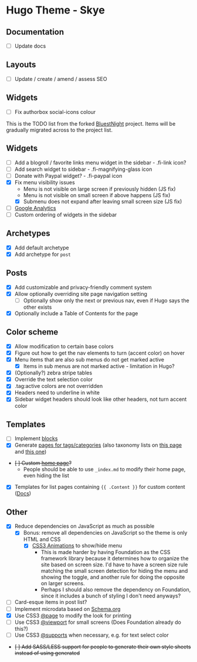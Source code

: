 # Hugo Theme - Skye

## Documentation

- [ ] Update docs

## Layouts

- [ ] Update / create / amend / assess SEO

## Widgets

- [ ] Fix authorbox social-icons colour

This is the TODO list from the forked [BluestNight](https://gitlab.com/Shadow53/BluestNight) project. Items will be gradually migrated across to the project list.

## Widgets

- [ ] Add a blogroll / favorite links menu widget in the sidebar - .fi-link icon?
- [ ] Add search widget to sidebar - .fi-magnifying-glass icon
- [ ] Donate with Paypal widget? - .fi-paypal icon
- [x] Fix menu visibility issues
   - Menu is not visible on large screen if previously hidden (JS fix)
   - Menu is not visible on small screen if above happens (JS fix)
   - [x] Submenu does not expand after leaving small screen size (JS fix)
- [ ] [Google Analytics](https://gohugo.io/extras/analytics/)
- [ ] Custom ordering of widgets in the sidebar

## Archetypes
- [x] Add default archetype
- [x] Add archetype for `post`

## Posts

- [x] Add customizable and privacy-friendly comment system
- [x] Allow optionally overriding site page navigation setting
   - [ ] Optionally show only the next or previous nav, even if Hugo says the other exists
- [x] Optionally include a Table of Contents for the page

## Color scheme

- [x] Allow modification to certain base colors
- [x] Figure out how to get the nav elements to turn (accent color) on hover
- [x] Menu items that are also sub menus do not get marked active
   - [x] Items in sub menus are not marked active - limitation in Hugo?
- [x] (Optionally?) zebra stripe tables
- [x] Override the text selection color
- [x] .tag:active colors are not overridden
- [x] Headers need to underline in white
- [x] Sidebar widget headers should look like other headers, not turn accent color

## Templates

- [ ] Implement [blocks](https://gohugo.io/templates/blocks/)
- [x] Generate [pages for tags/categories](https://gohugo.io/templates/terms/) (also taxonomy lists on [this page](https://gohugo.io/templates/list/) and [this one](https://gohugo.io/taxonomies/displaying))
- ~~[ ] Custom [home page](https://gohugo.io/templates/homepage/)?~~
  - People should be able to use `_index.md` to modify their home page, even hiding the list
- [x] Templates for list pages containing `{{ .Content }}` for custom content ([Docs](https://gohugo.io/content/using-index-md/))

## Other
- [x] Reduce dependencies on JavaScript as much as possible
  - [x] Bonus: remove all dependencies on JavaScript so the theme is only HTML and CSS
     - [x] [CSS3 Animations](https://developer.mozilla.org/en-US/docs/Web/CSS/CSS_Animations/Using_CSS_animations) to show/hide menu
       - This is made harder by having Foundation as the CSS framework library because it determines how to organize the site based on screen size. I'd have to have a screen size rule matching the small screen detection for hiding the menu and showing the toggle, and another rule for doing the opposite on larger screens.
       - Perhaps I should also remove the dependency on Foundation, since it includes a bunch of styling I don't need anyways?
- [ ] Card-esque items in post list?
- [ ] Implement microdata based on [Schema.org](https://schema.org/docs/gs.html)
- [x] Use CSS3 [@page](https://developer.mozilla.org/en-US/docs/Web/CSS/@page) to modify the look for printing
- [ ] Use CSS3 [@viewport](https://developer.mozilla.org/en-US/docs/Web/CSS/@viewport) for small screens (Does Foundation already do this?)
- [ ] Use CSS3 [@supports](https://developer.mozilla.org/en-US/docs/Web/CSS/@supports) when necessary, e.g. for text select color
- ~~[ ] Add SASS/LESS support for people to generate their own style sheets instead of using generated <style> tags~~
  - Implemented Hugo-based CSS generation instead
